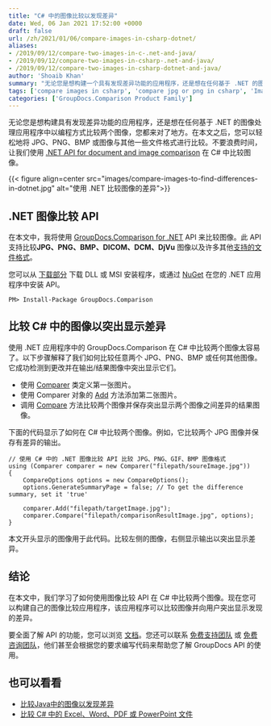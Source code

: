 ```yaml
---
title: "C# 中的图像比较以发现差异"
date: Wed, 06 Jan 2021 17:52:00 +0000
draft: false
url: /zh/2021/01/06/compare-images-in-csharp-dotnet/
aliases:
- /2019/09/12/compare-two-images-in-c-.net-and-java/
- /2019/09/12/compare-two-images-in-csharp-.net-and-java/
- /2019/09/12/compare-two-images-in-csharp-dotnet-and-java/
author: 'Shoaib Khan'
summary: "无论您是想构建一个具有发现差异功能的应用程序，还是想在任何基于 .NET 的图像处理应用程序中比较两个图像，您都来对了地方。在本文之后，您可以轻松地将 JPG、PNG、BMP 或图像与其他一些文件格式进行比较。不浪费时间，让我们使用 [.NET API 进行文档和图像转换][1] 比较 C# 中的图像。"
tags: ['compare images in csharp', 'compare jpg or png in csharp', 'Image Comparison', 'image comparison in csharp']
categories: ['GroupDocs.Comparison Product Family']
---
```


无论您是想构建具有发现差异功能的应用程序，还是想在任何基于 .NET 的图像处理应用程序中以编程方式比较两个图像，您都来对了地方。在本文之后，您可以轻松地将 JPG、PNG、BMP 或图像与其他一些文件格式进行比较。不要浪费时间，让我们使用 [.NET API for document and image comparison][2] 在 C# 中比较图像。



{{< figure align=center src="images/compare-images-to-find-differences-in-dotnet.jpg" alt="使用 .NET 比较图像的差异">}}


## .NET 图像比较 API

在本文中，我将使用 [GroupDocs.Comparison for .NET][3] API 来比较图像。此 API 支持比较**JPG、PNG、BMP、DICOM、DCM、DjVu** 图像以及许多其他[支持的文件格式][4]。

您可以从 [下载部分][5] 下载 DLL 或 MSI 安装程序，或通过 [NuGet][6] 在您的 .NET 应用程序中安装 API。

```
PM> Install-Package GroupDocs.Comparison
```

## 比较 C# 中的图像以突出显示差异

使用 .NET 应用程序中的 GroupDocs.Comparison 在 C# 中比较两个图像太容易了。以下步骤解释了我们如何比较任意两个 JPG、PNG、BMP 或任何其他图像。它成功检测到更改并在输出/结果图像中突出显示它们。

* 使用 [Comparer][7] 类定义第一张图片。
* 使用 Comparer 对象的 [Add][8] 方法添加第二张图片。
* 调用 [Compare][9] 方法比较两个图像并保存突出显示两个图像之间差异的结果图像。

下面的代码显示了如何在 C# 中比较两个图像。例如，它比较两个 JPG 图像并保存有差异的输出。

```
// 使用 C# 中的 .NET 图像比较 API 比较 JPG、PNG、GIF、BMP 图像格式
using (Comparer comparer = new Comparer("filepath/soureImage.jpg"))
{
    CompareOptions options = new CompareOptions();
    options.GenerateSummaryPage = false; // To get the difference summary, set it 'true'

    comparer.Add("filepath/targetImage.jpg");
    comparer.Compare("filepath/comparisonResultImage.jpg", options);
}
```

本文开头显示的图像用于此代码。比较左侧的图像，右侧显示输出以突出显示差异。

## 结论

在本文中，我们学习了如何使用图像比较 API 在 C# 中比较两个图像。现在您可以构建自己的图像比较应用程序，该应用程序可以比较图像并向用户突出显示发现的差异。

要全面了解 API 的功能，您可以浏览 [文档][10]。您还可以联系 [免费支持团队][11] 或 [免费咨询团队][12]，他们甚至会根据您的要求编写代码来帮助您了解 GroupDocs API 的使用。

## 也可以看看

* [比较Java中的图像以发现差异][13]
* [比较 C# 中的 Excel、Word、PDF 或 PowerPoint 文件][14]







[1]: https://products.groupdocs.com/comparison/net
[2]: https://products.groupdocs.com/comparison/net
[3]: https://products.groupdocs.com/comparison/net
[4]: https://docs.groupdocs.com/comparison/net/supported-document-formats/
[5]: https://downloads.groupdocs.com/comparison/net
[6]: https://www.nuget.org/packages/groupdocs.comparison
[7]: https://apireference.groupdocs.com/comparison/net/groupdocs.comparison/comparer
[8]: https://apireference.groupdocs.com/comparison/net/groupdocs.comparison/comparer/methods/add/index
[9]: https://apireference.groupdocs.com/comparison/net/groupdocs.comparison/comparer/methods/compare/index
[10]: https://docs.groupdocs.com/comparison/net/
[11]: https://forum.groupdocs.com/c/comparison
[12]: https://groupdocs-free-consulting.github.io/
[13]: https://blog.groupdocs.com/2021/06/16/compare-images-in-java/
[14]: https://blog.groupdocs.com/2020/03/10/compare-excel-word-pdf-files-in-csharp/


